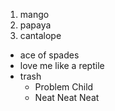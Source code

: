 1. mango
2. papaya
3. cantalope



* ace of spades
* love me like a reptile
* trash
  * Problem Child
  * Neat Neat Neat   
